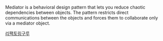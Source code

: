 Mediator is a behavioral design pattern that lets you reduce chaotic dependencies between objects. The pattern restricts direct communications between the objects and forces them to collaborate only via a mediator object.

[리팩토링구루](https://refactoring.guru/design-patterns/mediator)
